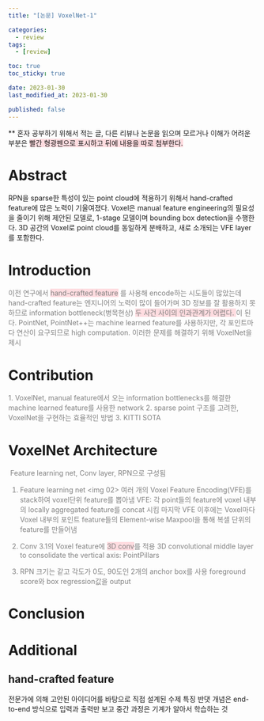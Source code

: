 ```yaml
---
title: "[논문] VoxelNet-1"

categories:
  - review
tags:
  - [review]

toc: true
toc_sticky: true

date: 2023-01-30
last_modified_at: 2023-01-30

published: false
---
```


** 혼자 공부하기 위해서 적는 글, 다른 리뷰나 논문을 읽으며 모르거나 이해가 어려운 부분은 <span style='background-color: #ffdce0'>빨간 형광펜으로 표시하고 뒤에 내용을 따로 첨부한다.</span>

# Abstract

   RPN을 sparse한 특성이 있는 point cloud에 적용하기 위해서 hand-crafted feature에 많은 노력이 기울여졌다.
   Voxel은 manual feature engineering의 필요성을 줄이기 위해 제안된 모델로, 1-stage 모델이며 bounding box detection을 수행한다.
   3D 공간의 Voxel로 point cloud를 동일하게 분배하고, 새로 소개되는 VFE layer를 포함한다. 

# Introduction

<span style='color: #808080'>
이전 연구에서 
<span style='background-color: #ffdce0'>hand-crafted feature</span>
를 사용해 encode하는 시도들이 많았는데 hand-crafted feature는 엔지니어의 노력이 많이 들어가며 3D 정보를 잘 활용하지 못하므로 information bottleneck(병목현상) <span style='background-color: #ffdce0'> 두 사건 사이의 인과관계가 어렵다. </span> 이 된다.
   PointNet, PointNet++는 machine learned feature를 사용하지만, 각 포인트마다 연산이 요구되므로 high computation. 이러한 문제를 해결하기 위해 VoxelNet을 제시
</span>


      




# Contribution

<span style='color: #808080'>
1. VoxelNet, manual feature에서 오는 information bottlenecks를 해결한 machine learned feature를 사용한 network
2. sparse point 구조를 고려한, VoxelNet을 구현하는 효율적인 방법
3. KITTI SOTA
</span>

# VoxelNet Architecture

<span style='color: #808080'>
<img 01>
Feature learning net, Conv layer, RPN으로 구성됨

1. Feature learning net
<img 02> 여러 개의 Voxel Feature Encoding(VFE)를 stack하여 voxel단위 feature를 뽑아냄
VFE: 각 point들의 feature에 voxel 내부의 locally aggregated feature를 concat 시킴
마지막 VFE 이후에는 Voxel마다 Voxel 내부의 포인트 feature들의 Element-wise Maxpool을 통해 복셀 단위의 feature를 만들어냄

2. Conv 
3.1의 Voxel feature에 <span style='background-color: #ffdce0'>3D conv</span>를 적용
3D convolutional middle layer to consolidate the vertical axis: PointPillars

3. RPN
크기는 같고 각도가 0도, 90도인 2개의 anchor box를 사용
foreground score와 box regression값을 output
</span>

# Conclusion

# Additional

## hand-crafted feature

전문가에 의해 고안된 아이디어를 바탕으로 직접 설계된 수제 특징
반댓 개념은 end-to-end 방식으로 입력과 출력만 보고 중간 과정은 기계가 알아서 학습하는 것 